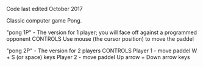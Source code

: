 Code last edited October 2017

Classic computer game Pong.

"pong 1P" - The version for 1 player; you will face off against a programmed opponent 
  CONTROLS
    Use mouse (the cursor position) to move the paddel
    
"pong 2P" - The version for 2 players 
  CONTROLS
    Player 1 - move paddel
      W + S (or space) keys
    Player 2 - move paddel
      Up arrow + Down arrow keys
